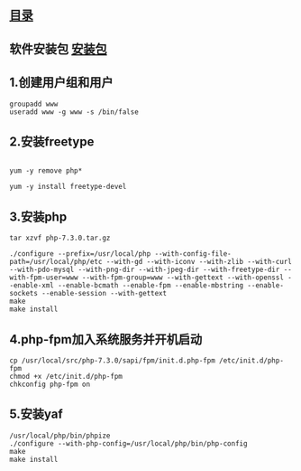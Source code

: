 
## [目录](https://github.com/jhq0113/yafr/blob/master/docs/index.md)

## 软件安装包 [安装包](https://github.com/jhq0113/yafr/blob/master/soft)

## 1.创建用户组和用户
```shell
groupadd www 
useradd www -g www -s /bin/false
```

## 2.安装freetype
```shell

yum -y remove php*

yum -y install freetype-devel
```


## 3.安装php
```shell
tar xzvf php-7.3.0.tar.gz

./configure --prefix=/usr/local/php --with-config-file-path=/usr/local/php/etc --with-gd --with-iconv --with-zlib --with-curl --with-pdo-mysql --with-png-dir --with-jpeg-dir --with-freetype-dir --with-fpm-user=www --with-fpm-group=www --with-gettext --with-openssl --enable-xml --enable-bcmath --enable-fpm --enable-mbstring --enable-sockets --enable-session --with-gettext
make
make install 
```

## 4.php-fpm加入系统服务并开机启动
```shell
cp /usr/local/src/php-7.3.0/sapi/fpm/init.d.php-fpm /etc/init.d/php-fpm 
chmod +x /etc/init.d/php-fpm 
chkconfig php-fpm on
```


## 5.安装yaf
```shell
/usr/local/php/bin/phpize 
./configure --with-php-config=/usr/local/php/bin/php-config 
make 
make install
```


